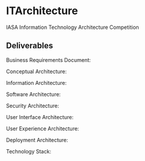 # ITArchitecture
IASA Information Technology Architecture Competition

## Deliverables
Business Requirements Document:

Conceptual Architecture:

Information Architecture:

Software Architecture:

Security Architecture:

User Interface Architecture:

User Experience Architecture:

Deployment Architecture:

Technology Stack:
